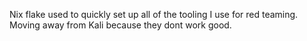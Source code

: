 Nix flake used to quickly set up all of the tooling I use for red teaming. Moving away from Kali because they dont work good.
